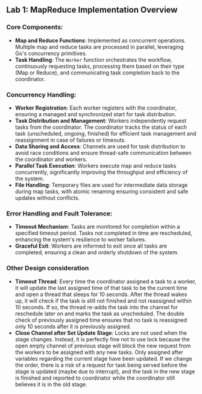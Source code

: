## Lab 1: MapReduce Implementation Overview

### Core Components:
- **Map and Reduce Functions**: Implemented as concurrent operations. Multiple map and reduce tasks are processed in parallel, leveraging Go's concurrency primitives.
- **Task Handling**: The `Worker` function orchestrates the workflow, continuously requesting tasks, processing them based on their type (Map or Reduce), and communicating task completion back to the coordinator.

### Concurrency Handling:
- **Worker Registration**: Each worker registers with the coordinator, ensuring a managed and synchronized start for task distribution.
- **Task Distribution and Management**: Workers independently request tasks from the coordinator. The coordinator tracks the status of each task (unscheduled, ongoing, finished) for efficient task management and reassignment in case of failures or timeouts.
- **Data Sharing and Access**: Channels are used for task distribution to avoid race conditions and ensure thread-safe communication between the coordinator and workers.
- **Parallel Task Execution**: Workers execute map and reduce tasks concurrently, significantly improving the throughput and efficiency of the system.
- **File Handling**: Temporary files are used for intermediate data storage during map tasks, with atomic renaming ensuring consistent and safe updates without conflicts.

### Error Handling and Fault Tolerance:
- **Timeout Mechanism**: Tasks are monitored for completion within a specified timeout period. Tasks not completed in time are rescheduled, enhancing the system's resilience to worker failures.
- **Graceful Exit**: Workers are informed to exit once all tasks are completed, ensuring a clean and orderly shutdown of the system.

### Other Design consideration
- **Timeout Thread**: Every time the coordinator assigned a task to a worker, it will update the last assigned time of that task to be the current time and open a thread that sleeps for 10 seconds. After the thread wakes up, it will check if the task is still not finished and not reassigned within 10 seconds. If so, the thread re-adds the task into the channel for reschedule later on and marks the task as unscheduled. The double check of previously assigned time ensures that no task is reassigned only 10 seconds after it is previously assigned.
- **Close Channel after Set Update Stage**: Locks are not used when the stage changes. Instead, it is perfectly fine not to use lock because the open empty channel of previous stage will  block the new request from the workers to be assigned with any new tasks. Only assigned after variables regarding the current stage have been updated. If we change the order, there is a risk of a request for task being served before the stage is updated (maybe due to interrupt), and the task in the new stage is finished and reported to coordinator  while the coordinator still believes it is in the old stage.
